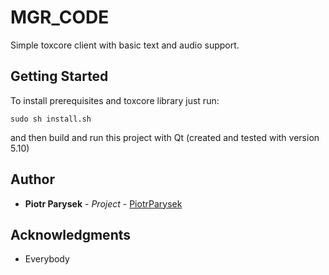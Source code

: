 # MGR_CODE

Simple toxcore client with basic text and audio support.

## Getting Started

To install prerequisites and toxcore library just run:
```
sudo sh install.sh
```
and then build and run this project with Qt (created and tested with version 5.10)

## Author

* **Piotr Parysek** - *Project* - [PiotrParysek](https://github.com/PiotrParysek/)

## Acknowledgments

* Everybody
